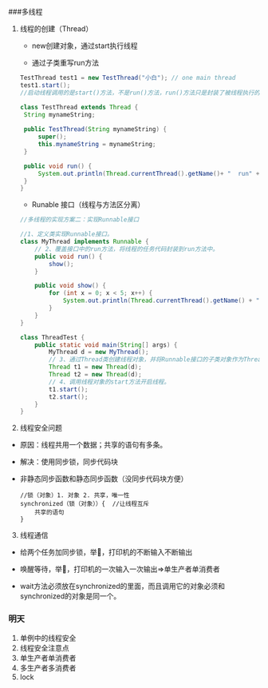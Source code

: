 ###多线程

1. 线程的创建（Thread）

   * new创建对象，通过start执行线程

   * 通过子类重写run方法

   ```java
   TestThread test1 = new TestThread("小白"); // one main thread
   test1.start();
   //启动线程调用的是start()方法，不是run()方法，run()方法只是封装了被线程执行的代码，调用run()只是普通方法的调用，无法启动线程。
   
   class TestThread extends Thread {
   	String mynameString;
   	
   	public TestThread(String mynameString) {
   		super();
   		this.mynameString = mynameString;
   	}
   
   	public void run() {
   		System.out.println(Thread.currentThread().getName()+ "  run" + mynameString);
   	}
   }
   ```

   * Runable 接口（线程与方法区分离）

   ```java
   //多线程的实现方案二：实现Runnable接口
   
   //1、定义类实现Runnable接口。
   class MyThread implements Runnable {
       // 2、覆盖接口中的run方法，将线程的任务代码封装到run方法中。
       public void run() {
           show();
       }
   
       public void show() {
           for (int x = 0; x < 5; x++) {
               System.out.println(Thread.currentThread().getName() + "..." + x);
           }
       }
   }
   
   class ThreadTest {
       public static void main(String[] args) {
           MyThread d = new MyThread();
           // 3、通过Thread类创建线程对象，并将Runnable接口的子类对象作为Thread类的构造函数的参数进行传递。
           Thread t1 = new Thread(d);
           Thread t2 = new Thread(d);
           // 4、调用线程对象的start方法开启线程。
           t1.start();
           t2.start();
       }
   }
   ```

2. 线程安全问题

* 原因：线程共用一个数据；共享的语句有多条。

* 解决：使用同步锁，同步代码块

* 非静态同步函数和静态同步函数（没同步代码块方便）

  ```
  //锁（对象）1. 对象 2. 共享，唯一性
  synchronized（锁（对象））{  //让线程互斥
      共享的语句
  }
  
  ```

3. 线程通信

* 给两个任务加同步锁，举🌰，打印机的不断输入不断输出

* 唤醒等待，举🌰，打印机的一次输入一次输出=>单生产者单消费者

* wait方法必须放在synchronized的里面，而且调用它的对象必须和synchronized的对象是同一个。

  

### 明天

1. 单例中的线程安全
2. 线程安全注意点
3. 单生产者单消费者
4. 多生产者多消费者
5. lock

